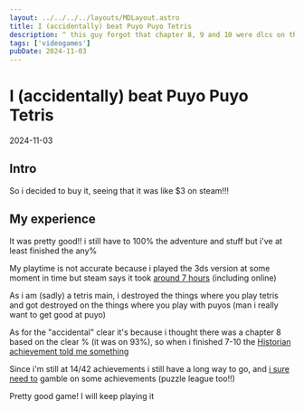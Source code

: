 ```yaml
---
layout: ../../../../layouts/MDLayout.astro
title: I (accidentally) beat Puyo Puyo Tetris
description: ^ this guy forgot that chapter 8, 9 and 10 were dlcs on the 3ds point and laugh
tags: ['videogames']
pubDate: 2024-11-03
---
```


# I (accidentally) beat Puyo Puyo Tetris
2024-11-03
## Intro
So i decided to buy it, seeing that it was like $3 on steam!!!

## My experience

It was pretty good!! i still have to 100% the adventure and stuff but i've at least finished the any%

My playtime is not accurate because i played the 3ds version at some moment in time but steam says it took [around 7 hours](/assets/blog/ppt-1/steam-playtime.png) (including online)

As i am (sadly) a tetris main, i destroyed the things where you play tetris and got destroyed on the things where you play with puyos (man i really want to get good at puyo)

As for the "accidental" clear it's because i thought there was a chapter 8 based on the clear % (it was on 93%), so when i finished 7-10 the [Historian achievement told me something](/assets/blog/ppt-1/stream-chat.png)

Since i'm still at 14/42 achievements i still have a long way to go, and [i sure](/assets/blog/ppt-1/steam-cleaner.png) [need to](/assets/blog/ppt-1/steam-chain.png) gamble on some achievements (puzzle league too!!)

Pretty good game! I will keep playing it